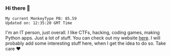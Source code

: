 ### Hi there 👋
<!-- PB START -->
```
My current MonkeyType PB: 85.59
Updated on: 12:35:20 GMT Time
```
<!-- PB END -->
I'm an IT person, just overall. I like CTFs, hacking, coding games, making Python apps. Just a lot of stuff.
You can check out my website [here](https://skill3472.github.io/).
I will probably add some interesting stuff here, when I get the idea to do so. Take care ❤️
